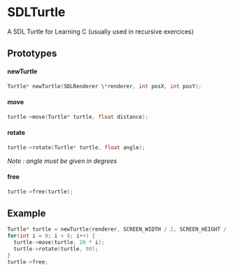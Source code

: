 # SDLTurtle
A SDL Turtle for Learning C (usually used in recursive exercices)

## Prototypes

#### newTurtle
```C
Turtle* newTurtle(SDLRenderer \*renderer, int posX, int posY);
```

#### move
```C
turtle->move(Turtle* turtle, float distance);
```

#### rotate
```C
turtle->rotate(Turtle* turtle, float angle);
```
*Note : angle must be given in degrees*

#### free

```C
turtle->free(turtle);
```

## Example

```C
Turtle* turtle = newTurtle(renderer, SCREEN_WIDTH / 2, SCREEN_HEIGHT / 2);
for(int i = 0; i < 8; i++) {
  turtle->move(turtle, 20 * i);
  turtle->rotate(turtle, 90);
}
turtle->free;
```

